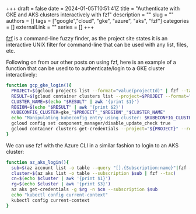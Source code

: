 +++ 
draft = false
date = 2024-01-05T10:51:41Z
title = "Authenticate with GKE and AKS clusters interactively with fzf"
description = ""
slug = ""
authors = []
tags = ["google","cloud", "gke", "azure", "aks", "fzf"]
categories = []
externalLink = ""
series = []
+++

[fzf](https://github.com/junegunn/fzf) is a command-line fuzzy finder, as the project site states it is an interactive UNIX filter for command-line that can be used with any list, files, etc.

Following on from our other posts on using fzf, here is an example of a function that can be used to to authenticate/login to a GKE cluster interactively:

```bash
function gcp_gke_login(){
  PROJECT=$(gcloud projects list --format="value(projectId)" | fzf --tac)
  RESULT=$(gcloud container clusters list --project=$PROJECT --format="value(name,location)" | fzf --tac)
  CLUSTER_NAME=$(echo "$RESULT" | awk '{print $1}')
  REGION=$(echo "$RESULT" | awk '{print $2}')
  KUBECONFIG_CLUSTER=gke_"$PROJECT"_"$REGION"_"$CLUSTER_NAME"
  echo "Manipulating kubeconfig entry using cluster: $KUBECONFIG_CLUSTER"
  gcloud config set component_manager/disable_update_check true
  gcloud container clusters get-credentials --project="${PROJECT}" --region="${REGION}" "${CLUSTER_NAME}"
}
```

We can use fzf with the Azure CLI in a similar fashion to login to an AKS cluster:

```bash
function az_aks_login(){
  sub=$(az account list -o table --query "[].{Subscription:name}"|fzf --tac)
  cluster=$(az aks list -o table --subscription $sub | fzf --tac)
  cn=$(echo $cluster | awk '{print $1}')
  rg=$(echo $cluster | awk '{print $3}')
  az aks get-credentials -g $rg -n $cn --subscription $sub
  echo "kubectl config current-context"
  kubectl config current-context
}
```

